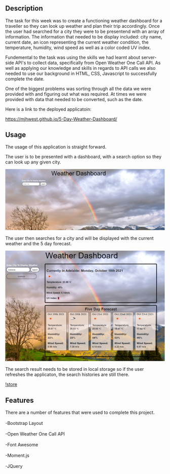 # <Weather Dashboard>

## Description

The task for this week was to create a functioning weather dashboard for a traveller so they can look up weather and plan their trip accordingly. 
Once the user had searched for a city they were to be presentend with an array of information.   The information that needed to be display included: city name, current date, an icon representing the current weather condition, the temperature, humidity, wind speed as well as a color coded UV index. 

Fundemental to the task was using the skills we had learnt about server-side API's to collect data, specifically from Open Weather One Call API. As well as applying our knowledge and skills in regards to API calls we also needed to use our background in HTML, CSS, Javascript to successfully complete the date. 

One of the biggest problems was sorting through all the data we were provided with and figuring out what was required. At times we were provided with data that needed to be converted, such as the date.

Here is a link to the deployed applicatoin: 

https://mjhwest.github.io/5-Day-Weather-Dashboard/


## Usage

The usage of this application is straight forward. 

The user is to be presented with a dashboard, with a search option so they can look up any given city. 

![weather-dash](assets/images/weather-dash.png)

The user then searches for a city and will be displayed with the current weather and the 5 day forecast. 

![display](assets/images/display.png)

The search result needs to be stored in local storage so if the user refreshes the applicaton, the search histories are still there. 

[!store](assets/images/store.png)

## Features
There are a number of features that were used to complete this project. <br>
<br>
-Bootstrap Layout <br>
<br>
-Open Weather One Call API <br>
<br>
-Font Awesome <br>
<br>
-Moment.js <br>
<br>
-JQuery <br>

